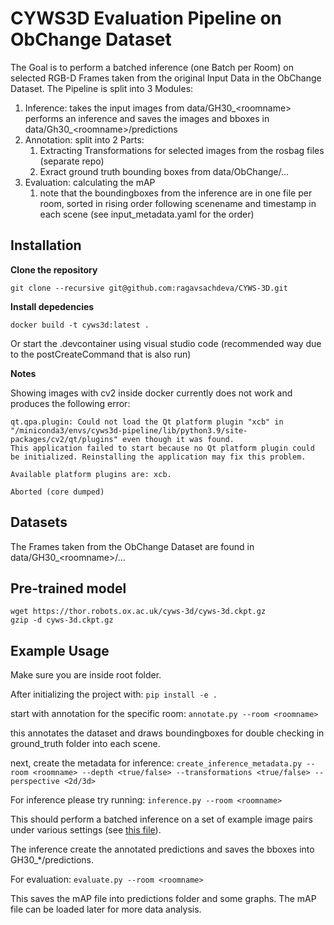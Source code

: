 # CYWS3D Evaluation Pipeline on ObChange Dataset
The Goal is to perform a batched inference (one Batch per Room) on selected RGB-D
Frames taken from the original Input Data in the ObChange Dataset. The Pipeline is split into
3 Modules: 
1. Inference: takes the input images from data/GH30_\<roomname\> performs an inference and saves the images and bboxes in data/Gh30_\<roomname\>/predictions
2. Annotation: split into 2 Parts: 
    1. Extracting Transformations for selected images from the rosbag files (separate repo)
    2. Exract ground truth bounding boxes from data/ObChange/...
3. Evaluation: calculating the mAP
    1. note that the boundingboxes from the inference are in one file per room, sorted in rising order following scenename and timestamp in each scene (see input_metadata.yaml for the order)



## Installation

**Clone the repository**

```
git clone --recursive git@github.com:ragavsachdeva/CYWS-3D.git
```

**Install depedencies**

```
docker build -t cyws3d:latest .
```

Or start the .devcontainer using visual studio code (recommended way due to the postCreateCommand that is also run)

**Notes**

Showing images with cv2 inside docker currently does not work and produces the following error:
```
qt.qpa.plugin: Could not load the Qt platform plugin "xcb" in "/miniconda3/envs/cyws3d-pipeline/lib/python3.9/site-packages/cv2/qt/plugins" even though it was found.
This application failed to start because no Qt platform plugin could be initialized. Reinstalling the application may fix this problem.

Available platform plugins are: xcb.

Aborted (core dumped)
```


## Datasets

The Frames taken from the ObChange Dataset are found in data/GH30_\<roomname\>/...

## Pre-trained model

```
wget https://thor.robots.ox.ac.uk/cyws-3d/cyws-3d.ckpt.gz
gzip -d cyws-3d.ckpt.gz
```

## Example Usage
Make sure you are inside root folder.

After initializing the project with:
`pip install -e .`

start with annotation for the specific room:
`annotate.py --room <roomname>`

this annotates the dataset and draws boundingboxes for double checking in ground_truth folder into each scene.

next, create the metadata for inference: 
`create_inference_metadata.py --room <roomname> --depth <true/false> --transformations <true/false> --perspective <2d/3d>`

For inference please try running:
`inference.py --room <roomname>`

This should perform a batched inference on a set of example image pairs under various settings (see [this file](data/inference/demo_data/input_metadata.yml)).

The inference create the annotated predictions and saves the bboxes into GH30_*/predictions.

For evaluation: 
`evaluate.py --room <roomname>`

This saves the mAP file into predictions folder and some graphs. The mAP file can be loaded later for more data analysis.


